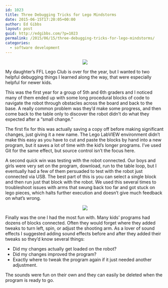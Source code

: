 ```yaml
---
id: 1023
title: Three Debugging Tricks for Lego Mindstorms
date: 2015-06-15T17:20:05+00:00
author: Ed Gibbs
layout: post
guid: http://edgibbs.com/?p=1023
permalink: /2015/06/15/three-debugging-tricks-for-lego-mindstorms/
categories:
  - software development
---
```

<div align="center">
  <img src="http://edgibbs.com/images/lego_club.jpg" />
</div>

My daughter&#8217;s FFL Lego Club is over for the year, but I wanted to two helpful debugging things I learned along the way, that were especially helpful for newer kids. 

This was the first year for a group of 5th and 6th graders and I noticed many of them ended up with some long procedural blocks of code to navigate the robot through obstacles across the board and back to the base. A really common problem was they&#8217;d make some progress, and then come back to the table only to discover the robot didn&#8217;t do what they expected after a &#8220;small change.&#8221;

The first fix for this was actually saving a copy off before making significant changes, just giving it a new name. The Lego LabVIEW environment didn&#8217;t make this easy as you have to cut and paste the blocks by hand into a new program, but it saves a lot of time with the kid&#8217;s longer programs. I&#8217;ve used Git for the same effect, but source control isn&#8217;t the focus here.

A second quick win was testing with the robot connected. Our boys and girls were very set on the program, download, run to the table loop, but I eventually had a few of them persuaded to test with the robot just connected via USB. The best part of this is you can select a single block and then run just that block with the robot. We used this several times to troubleshoot issues with arms that swung back too far and got stuck on lego pieces, which halts further execution and doesn&#8217;t give much feedback on what&#8217;s wrong.

<div align="center">
  <img src="http://edgibbs.com/images/lego_one_block.png" />
</div>

Finally was the one I had the most fun with. Many kids&#8217; programs had dozens of blocks connected. Often they would forget where they added tweaks to turn left, spin, or adjust the shooting arm. As a lover of sound effects I suggested adding sound effects before and after they added their tweaks so they&#8217;d know several things:

  * Did my changes actually get loaded on the robot?
  * Did my changes improved the program?
  * Exactly where to tweak the program again if it just needed another adjustment.

The sounds were fun on their own and they can easily be deleted when the program is ready to go.